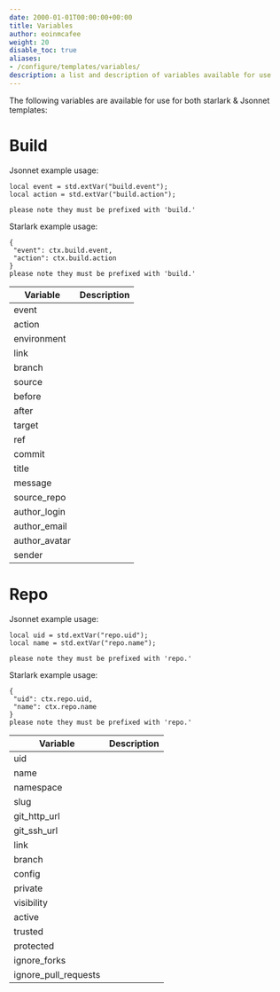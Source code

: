 ```yaml
---
date: 2000-01-01T00:00:00+00:00
title: Variables
author: eoinmcafee
weight: 20
disable_toc: true
aliases:
- /configure/templates/variables/ 
description: a list and description of variables available for use
---
```

The following variables are available for use for both starlark & Jsonnet templates:

# Build

Jsonnet example usage:
```
local event = std.extVar("build.event");
local action = std.extVar("build.action");

please note they must be prefixed with 'build.'
```

Starlark example usage:
```
{
 "event": ctx.build.event,
 "action": ctx.build.action
}
please note they must be prefixed with 'build.'
```

Variable	| Description
------------|------------
event	      | 
action	      |
environment	  |
link	      |
branch	      |
source	      |
before	      |
after	      |
target	      |
ref	          |
commit	      |
title	      |
message	      |
source_repo	  |
author_login  |
author_email  |
author_avatar |
sender	      |

# Repo

Jsonnet example usage:
```
local uid = std.extVar("repo.uid");
local name = std.extVar("repo.name");

please note they must be prefixed with 'repo.'
```

Starlark example usage:
```
{
 "uid": ctx.repo.uid,
 "name": ctx.repo.name
}
please note they must be prefixed with 'repo.'
```

Variable	| Description
------------|------------
uid	         | 
name	     |
namespace	 |
slug	     |
git_http_url |
git_ssh_url	 |
link	     |
branch	     |
config	     |
private	     |
visibility	 |
active	     |
trusted	     |
protected	 |
ignore_forks |
ignore_pull_requests  |
